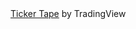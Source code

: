   <div id="push"></div>
<!-- TradingView Widget BEGIN -->
<div class="tradingview-widget-container">
  <div class="tradingview-widget-container__widget"></div>
  <div class="tradingview-widget-copyright"><a href="https://www.tradingview.com" rel="noopener" target="_blank"><span class="blue-text">Ticker Tape</span></a> by TradingView</div>
  <script type="text/javascript" src="https://s3.tradingview.com/external-embedding/embed-widget-ticker-tape.js" async>
  {
  "symbols": [
    {
      "proName": "FOREXCOM:SPXUSD",
      "title": "S&P 500"
    },
    {
      "proName": "FOREXCOM:NSXUSD",
      "title": "Nasdaq 100"
    },
    {
      "description": "XBT/USD",
      "proName": "KRAKEN:XBTUSD"
    },
    {
      "description": "XBT/JPY",
      "proName": "KRAKEN:XBTJPY"
    }
  ],
  "colorTheme": "light",
  "isTransparent": false,
  "displayMode": "compact",
  "locale": "en"
}
  </script>
</div>
<!-- TradingView Widget END -->
</div>
